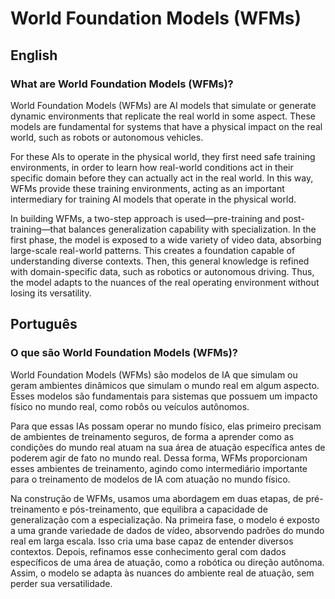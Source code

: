 # World Foundation Models (WFMs)

## English

### What are World Foundation Models (WFMs)?

World Foundation Models (WFMs) are AI models that simulate or generate dynamic environments that replicate the real world in some aspect. These models are fundamental for systems that have a physical impact on the real world, such as robots or autonomous vehicles.

For these AIs to operate in the physical world, they first need safe training environments, in order to learn how real-world conditions act in their specific domain before they can actually act in the real world. In this way, WFMs provide these training environments, acting as an important intermediary for training AI models that operate in the physical world.

In building WFMs, a two-step approach is used—pre-training and post-training—that balances generalization capability with specialization. In the first phase, the model is exposed to a wide variety of video data, absorbing large-scale real-world patterns. This creates a foundation capable of understanding diverse contexts. Then, this general knowledge is refined with domain-specific data, such as robotics or autonomous driving. Thus, the model adapts to the nuances of the real operating environment without losing its versatility.

## Português

### O que são World Foundation Models (WFMs)?

World Foundation Models (WFMs) são modelos de IA que simulam ou geram ambientes dinâmicos que simulam o mundo real em algum aspecto. Esses modelos são fundamentais para sistemas que possuem um impacto físico no mundo real, como robôs ou veículos autônomos.

Para que essas IAs possam operar no mundo físico, elas primeiro precisam de ambientes de treinamento seguros, de forma a aprender como as condições do mundo real atuam na sua área de atuação específica antes de poderem agir de fato no mundo real. Dessa forma, WFMs proporcionam esses ambientes de treinamento, agindo como intermediário importante para o treinamento de modelos de IA com atuação no mundo físico.

Na construção de WFMs, usamos uma abordagem em duas etapas, de pré-treinamento e pós-treinamento, que equilibra a capacidade de generalização com a especialização. Na primeira fase, o modelo é exposto a uma grande variedade de dados de vídeo, absorvendo padrões do mundo real em larga escala.
Isso cria uma base capaz de entender diversos contextos. Depois, refinamos esse conhecimento geral com dados específicos de uma área de atuação, como a robótica ou direção autônoma. Assim, o modelo se adapta às nuances do ambiente real de atuação, sem perder sua versatilidade.
